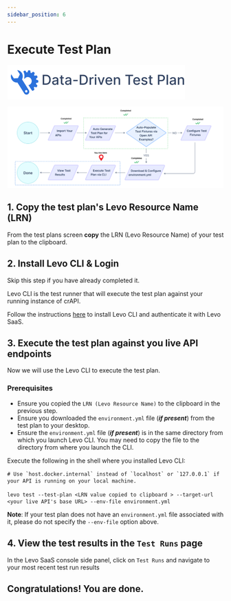 ```yaml
---
sidebar_position: 6
---
```


# Execute Test Plan
![](../../../assets/data-driven-test-plan.svg)

![](../../../assets/data-driven-flow-5.svg)

## 1. Copy the test plan's Levo Resource Name (LRN)
From the test plans screen **copy** the LRN (Levo Resource Name) of your test plan to the clipboard.

## 2. Install Levo CLI & Login
Skip this step if you have already completed it.

Levo CLI is the test runner that will execute the test plan against your running instance of crAPI.

Follow the instructions [here][levo-cli] to install Levo CLI and authenticate it with Levo SaaS.

## 3. Execute the test plan against you live API endpoints

Now we will use the Levo CLI to execute the test plan.

### Prerequisites
- Ensure you copied the `LRN (Levo Resource Name)` to the clipboard in the previous step.
- Ensure you downloaded the `environment.yml` file (***if present***) from the test plan to your desktop.
- Ensure the `environment.yml` file (***if present***) is in the same directory from which you launch Levo CLI. You may need to copy the file to the directory from where you launch the CLI.

Execute the following in the shell where you installed Levo CLI:

```
# Use `host.docker.internal` instead of `localhost` or `127.0.0.1` if your API is running on your local machine.

levo test --test-plan <LRN value copied to clipboard > --target-url <your live API's base URL> --env-file environment.yml
```
**Note**: If your test plan does not have an `environment.yml` file associated with it, please do not specify the `--env-file` option above.

## 4. View the test results in the `Test Runs` page
In the Levo SaaS console side panel, click on `Test Runs` and navigate to your most recent test run results

## Congratulations! You are done.


[levo-cli]: ../../../levo-cli/levo-cli-intro.md

